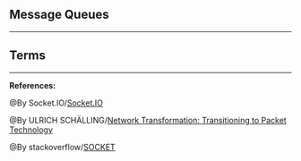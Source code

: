 ## **Message Queues**


-----------------------------------------------

## **Terms**


-----------------------------------------------

**References:**

@By Socket.IO/[Socket.IO](https://socket.io/docs/v4/index.html) 

@By ULRICH SCHÄLLING/[Network Transformation: Transitioning to Packet Technology](https://fntsoftware.com/blog/network-transformation-transitioning-to-packet-technology/)

@By stackoverflow/[SOCKET](https://stackoverflow.com/questions/11129212/tcp-can-two-different-sockets-share-a-port)